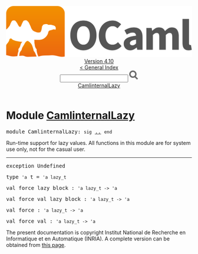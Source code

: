 <!-- ((! set title API !)) ((! set documentation !)) ((! set api !)) ((! set nobreadcrumb !)) -->
<div class="api"><header><nav class="toc brand"><a class="brand" href="https://ocaml.org/"><img src="colour-logo-gray.svg" class="svg" alt="OCaml"></a></nav><nav class="toc"><div class="toc_version"><a href="/docs" id="version-select">Version 4.10</a></div><a href="index.html">&lt; General Index</a><div class="api_search"><input type="text" name="apisearch" id="api_search" oninput="mySearch(false);" onkeypress="this.oninput();" onclick="this.oninput();" onpaste="this.oninput();">
<img src="search_icon.svg" alt="Search" class="svg" onclick="mySearch(false)"></div>
<div id="search_results"></div><div class="toc_title"><a href="#top">CamlinternalLazy</a></div><ul></ul></nav></header>

<h1>Module <a href="type_CamlinternalLazy.html">CamlinternalLazy</a></h1>

<pre><span id="MODULECamlinternalLazy"><span class="keyword">module</span> CamlinternalLazy</span>: <code class="code"><span class="keyword">sig</span></code> <a href="CamlinternalLazy.html">..</a> <code class="code"><span class="keyword">end</span></code></pre><div class="info module top">
<div class="info-desc">
<p>Run-time support for lazy values.
    All functions in this module are for system use only, not for the
    casual user.</p>
</div>
</div>
<hr width="100%">

<pre><span id="EXCEPTIONUndefined"><span class="keyword">exception</span> Undefined</span></pre>

<pre><span id="TYPEt"><span class="keyword">type</span> <code class="type">'a</code> t</span> = <code class="type">'a lazy_t</code> </pre>


<pre><span id="VALforce_lazy_block"><span class="keyword">val</span> force_lazy_block</span> : <code class="type">'a lazy_t -&gt; 'a</code></pre>
<pre><span id="VALforce_val_lazy_block"><span class="keyword">val</span> force_val_lazy_block</span> : <code class="type">'a lazy_t -&gt; 'a</code></pre>
<pre><span id="VALforce"><span class="keyword">val</span> force</span> : <code class="type">'a lazy_t -&gt; 'a</code></pre>
<pre><span id="VALforce_val"><span class="keyword">val</span> force_val</span> : <code class="type">'a lazy_t -&gt; 'a</code></pre>
<div class="copyright">The present documentation is copyright Institut National de Recherche en Informatique et en Automatique (INRIA). A complete version can be obtained from <a href="http://caml.inria.fr/pub/docs/manual-ocaml/">this page</a>.</div></div>